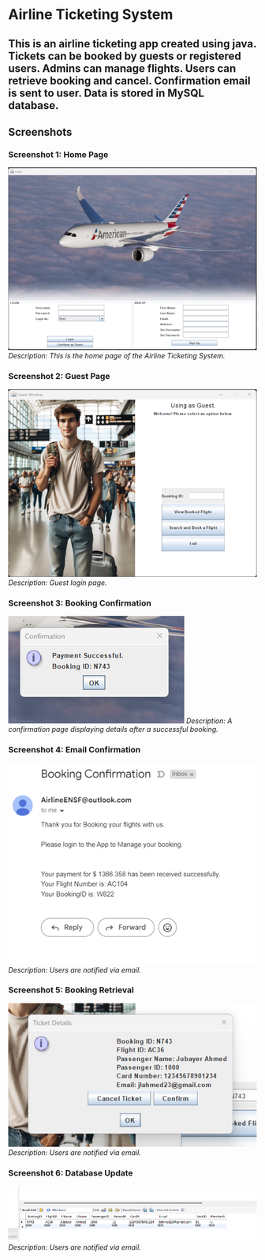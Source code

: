 # Airline Ticketing System

## This is an airline ticketing app created using java. Tickets can be booked by guests or registered users. Admins can manage flights. Users can retrieve booking and cancel. Confirmation email is sent to user. Data is stored in MySQL database. 

## Screenshots

### Screenshot 1: Home Page
![Home Page](./Screenshots/LoginPage.png)
*Description: This is the home page of the Airline Ticketing System.*

### Screenshot 2: Guest Page
![Guest Page](./Screenshots/GuestPage.png)
*Description: Guest login page.*

### Screenshot 3: Booking Confirmation
![Booking Confirmation](./Screenshots/BookingConfirmation.png)
*Description: A confirmation page displaying details after a successful booking.*

### Screenshot 4: Email Confirmation
![Email Confirmation](./Screenshots/EmailConfirmation.png)
*Description: Users are notified via email.*

### Screenshot 5: Booking Retrieval
![Booking Retrieval](./Screenshots/BookingReview.png)
*Description: Users are notified via email.*

### Screenshot 6: Database Update
![Database Update](./Screenshots/MySQL_Update.png)
*Description: Users are notified via email.*
